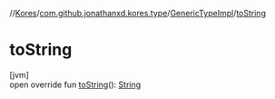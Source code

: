 //[Kores](../../../index.md)/[com.github.jonathanxd.kores.type](../index.md)/[GenericTypeImpl](index.md)/[toString](to-string.md)

# toString

[jvm]\
open override fun [toString](to-string.md)(): [String](https://kotlinlang.org/api/latest/jvm/stdlib/kotlin/-string/index.html)

